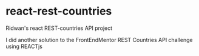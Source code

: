 # react-rest-countries
Ridwan's react REST-countries API project

I did another solution to the FrontEndMentor REST Countries API challenge using REACTjs
